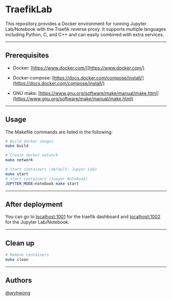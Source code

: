 # TraefikLab

This repository provides a Docker environment for running Jupyter Lab/Notebook with the Traefik reverse proxy. It supports multiple languages including Python, C, and C++ and can easily combined with extra services.

---

## Prerequisites

- Docker: [https://www.docker.com/](https://www.docker.com/)

- Docker-compose: [https://docs.docker.com/compose/install/](https://docs.docker.com/compose/install/)

- GNU make: [https://www.gnu.org/software/make/manual/make.html](https://www.gnu.org/software/make/manual/make.html)

---

## Usage

The Makefile commands are listed in the following:

```bash
# Build docker images
make build

# Create docker network
make network

# Start containers (default: Jupyer Lab)
make start
# Start containers (Jupyer Notebook)
JUPYTER_MODE=notebook make start
```

---

## After deployment

You can go to [localhost:1001](http://localhost:1001) for the traefik dashboard and [localhost:1002](https://localhost:1002) for the Jupyter Lab/Notebook.

---

## Clean up

```bash
# Remove containers
make clean
```

---

## Authors
[@wyhwong](https://github.com/wyhwong)
